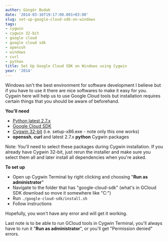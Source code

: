 ```yaml
---
author: Güngör Budak
date: '2014-03-16T19:17:00.001+03:00'
slug: set-up-google-cloud-sdk-on-windows
tags:
- cygwin
- cygwin 32-bit
- google cloud
- google cloud sdk
- openssh
- windows
- curl
- python
title: Set Up Google Cloud SDK on Windows using Cygwin
year: '2014'
---
```


Windows isn't the best environment for software development I believe but if you have to use it there are nice softwares to make it easy for you. Cygwin here will help us to use Google Cloud tools but installation requires certain things that you should be aware of beforehand.

**You'll need**

* <a href="https://www.python.org/download/" target="_blank">Python latest 2.7.x</a>
* <a href="https://developers.google.com/cloud/sdk/" target="_blank">Google Cloud SDK</a>
* <a href="http://cygwin.com/install.html" target="_blank">Cygwin 32-bit</a> (i.e. setup-x86.exe - note only this one works)
* <b>openssh</b>, <b>curl </b>and latest 2.7.x <b>python</b> Cygwin packages

Note: You'll need to select these packages during Cygwin installation. If you already have Cygwin 32-bit, just rerun the installer and make sure you select them all and later install all dependencies when you're asked.

**To set up**

* Open up Cygwin Terminal by right clicking and choosing "<b>Run as administrator</b>"
* Navigate to the folder that has "google-cloud-sdk" (what's in GCloud SDK download so move it somewhere like "C:\")
* Run `./google-cloud-sdk/install.sh`
* Follow instructions

Hopefully, you won't have any error and will get it working.

Last note is to be able to run GCloud tools in Cygwin Terminal, you'll always have to run it "<b>Run as administrator</b>", or you'll get "Permission denied" errors.
